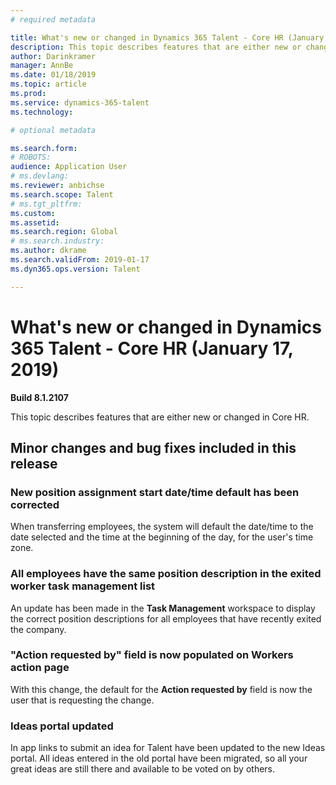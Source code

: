 ```yaml
---
# required metadata

title: What's new or changed in Dynamics 365 Talent - Core HR (January 17, 2019)
description: This topic describes features that are either new or changed in Microsoft Dynamics 365 Talent - Core HR.
author: Darinkramer
manager: AnnBe
ms.date: 01/18/2019
ms.topic: article
ms.prod: 
ms.service: dynamics-365-talent
ms.technology: 

# optional metadata

ms.search.form: 
# ROBOTS: 
audience: Application User
# ms.devlang: 
ms.reviewer: anbichse
ms.search.scope: Talent
# ms.tgt_pltfrm: 
ms.custom: 
ms.assetid: 
ms.search.region: Global
# ms.search.industry: 
ms.author: dkrame
ms.search.validFrom: 2019-01-17
ms.dyn365.ops.version: Talent

---
```

# What's new or changed in Dynamics 365 Talent - Core HR (January 17, 2019)

**Build 8.1.2107**

This topic describes features that are either new or changed in Core HR.

## Minor changes and bug fixes included in this release

### New position assignment start date/time default has been corrected
When transferring employees, the system will default the date/time to the date selected and the time at the beginning of the day, for the user's time zone.

### All employees have the same position description in the exited worker task management list
An update has been made in the **Task Management** workspace to display the correct position descriptions for all employees that have recently exited the company.

### "Action requested by" field is now populated on Workers action page
With this change, the default for the **Action requested by** field is now the user that is requesting the change.

### Ideas portal updated
In app links to submit an idea for Talent have been updated to the new Ideas portal. All ideas entered in the old portal have been migrated, so all your great ideas are still there and available to be voted on by others.  


